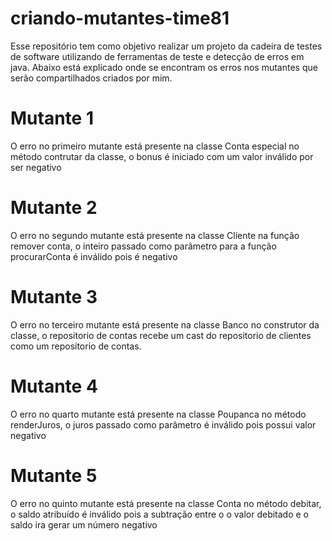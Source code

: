 # criando-mutantes-time81

Esse repositório tem como objetivo realizar um projeto da cadeira de testes de software utilizando de ferramentas de teste e detecção de erros em java.
Abaixo está explicado onde se encontram os erros nos mutantes que serão compartilhados criados por mim.

# Mutante 1

O erro no primeiro mutante está presente na classe Conta especial no método contrutar da classe, o bonus é iniciado com um valor inválido por ser negativo 


# Mutante 2

O erro no segundo mutante está presente na classe Cliente na função remover conta, o inteiro passado como parâmetro para a função procurarConta é 
inválido pois é negativo

# Mutante 3

O erro no terceiro mutante está presente na classe Banco no construtor da classe, o repositorio de contas recebe um cast do repositorio de clientes
como um repositorio de contas.

# Mutante 4 

O erro no quarto mutante está presente na classe Poupanca no método renderJuros, o juros passado como parâmetro é inválido pois possui valor negativo

# Mutante 5

O erro no quinto mutante está presente na classe Conta no método debitar, o saldo atribuído é inválido pois a subtração entre o o valor debitado e o saldo
ira gerar um número negativo




